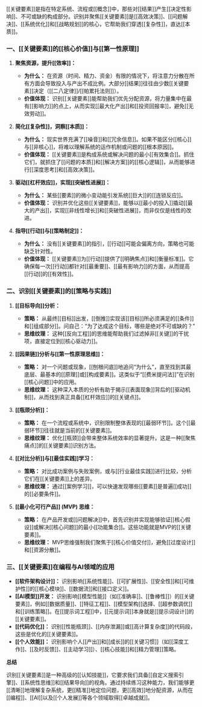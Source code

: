 [[关键要素]]是指在特定系统、流程或[[概念]]中，那些对[[结果]]产生[[决定性影响]]、不可或缺的构成部分。识别并聚焦[[关键要素]]是[[高效决策]]、[[问题解决]]、[[系统优化]]和[[战略规划]]的核心，它帮助我们穿透[[复杂性]]，直达[[本质]]。

### 一、[[关键要素]]的[[核心价值]]与[[第一性原理]]

1.  **聚焦资源，提升[[效率]]：**
    *   **为什么：** 在资源（时间、精力、资金）有限的情况下，将注意力分散在所有方面会导致投入与产出不成比例。大部分[[结果]]往往由少数[[关键要素]]决定（[[二八定律]]/[[帕累托法则]]）。
    *   **价值体现：** 识别[[关键要素]]能帮助我们优先分配资源，将力量集中在最有[[影响力]]的点上，从而实现[[最大化产出]]和[[投资回报率]]，避免[[无效劳动]]。

2.  **简化[[复杂性]]，洞察[[本质]]：**
    *   **为什么：** 现实世界充满了[[噪音]]和[[冗余信息]]。如果不能区分[[核心]]与[[非核心]]，将难以理解系统的运作机制或问题的[[根本原因]]。
    *   **价值体现：** [[关键要素]]是构成系统或解决问题的最小[[有效集合]]。抓住它们，就抓住了[[问题的本质]]和[[解决方案]]的[[核心逻辑]]，从而能够进行[[深度思考]]和[[高效决策]]。

3.  **驱动[[杠杆效应]]，实现[[突破性进展]]：**
    *   **为什么：** 某些[[要素]]的微小变动能引发系统[[巨大]]的[[连锁反应]]。
    *   **价值体现：** 识别并优化这些[[关键要素]]，能够以[[最小的投入]]撬动[[最大的产出]]，实现[[非线性增长]]和[[突破性进展]]，而非仅仅是线性的改进。

4.  **指导[[行动]]与[[策略制定]]：**
    *   **为什么：** 没有[[关键要素]]的指引，[[行动]]可能会偏离方向，策略也可能缺乏针对性。
    *   **价值体现：** [[关键要素]]为[[行动]]提供了[[明确焦点]]和[[衡量标准]]。它确保每一次[[行动]]都针对[[最重要]]、[[最有影响力]]的方面，从而提高[[行动]]的[[有效性]]。

### 二、识别[[关键要素]]的[[策略与实践]]

1.  **[[目标导向]]分析：**
    *   **策略：** 从最终[[目标]]出发，[[倒推]]实现该[[目标]]所必须满足的[[条件]]和[[组成部分]]。问自己：“为了达成这个目标，哪些是绝对不可或缺的？”
    *   **思维纹理：** 这种[[反向工程]]的思维能帮助我们过滤掉非[[关键]]的干扰项，直接定位到[[核心驱动力]]。

2.  **[[因果链]]分析与[[第一性原理思维]]：**
    *   **策略：** 对一个问题或现象，[[刨根问底]]地追问“为什么”，直至找到其最底层、最基本的[[原理]]或[[构成要素]]。这类似于“[[费米提问法]]”在识别[[核心问题]]中的应用。
    *   **思维纹理：** 这种深入本质的分析有助于揭示[[表面现象]]背后的[[驱动机制]]，从而找到真正具备[[杠杆效应]]的[[关键点]]。

3.  **[[瓶颈分析]]：**
    *   **策略：** 在一个流程或系统中，识别限制整体表现的[[最弱环节]]。这个[[最弱环节]]往往就是当前的[[关键要素]]。
    *   **思维纹理：** 优化[[瓶颈]]会带来整体系统效率的显著提升。这是一种[[聚焦痛点]]的[[关键要素]]识别方法。

4.  **[[对比分析]]与[[最佳实践]]学习：**
    *   **策略：** 对比成功案例与失败案例，或与[[行业最佳实践]]进行比较，分析它们在[[关键要素]]上的差异。
    *   **思维纹理：** 通过[[案例学习]]，可以快速发现哪些[[要素]]是普遍[[成功]]的[[必要条件]]。

5.  **[[最小化可行产品]] (MVP) 思维：**
    *   **策略：** 在产品开发或[[问题解决]]中，首先识别并实现能够验证[[核心假设]]或解决[[核心问题]]的最小[[功能集合]]。这些功能就是MVP的[[关键要素]]。
    *   **思维纹理：** MVP思维强制我们聚焦于[[核心价值交付]]，避免[[过度设计]]和[[资源分散]]。

### 三、[[关键要素]]在编程与AI领域的应用

*   **[[软件架构设计]]：** 识别影响[[系统性能]]、[[可扩展性]]、[[安全性]]和[[可维护性]]的[[核心模块]]、[[数据流]]和[[接口定义]]。
*   **[[AI模型]]开发：** 识别影响[[模型性能]]（如[[准确率]]、[[鲁棒性]]）的[[关键要素]]，例如[[数据质量]]、[[特征工程]]、[[模型架构]]选择、[[超参数调优]]和[[训练策略]]。在[[提示词工程]]中，[[元提示词]]本身就是[[提示词设计]]的[[关键要素]]。
*   **[[代码优化]]：** 识别[[性能瓶颈]]、[[内存泄漏]]或[[高计算复杂度]]的代码段，这些是优化的[[关键要素]]。
*   **[[个人效能]]：** 识别影响个人[[产出]]和[[成长]]的[[关键习惯]]（如[[深度工作]]、[[及时反馈]]、[[主动学习]]）、[[核心技能]]和[[精力管理]]策略。

**总结**

识别[[关键要素]]是一种高级的[[认知技能]]，它要求我们具备[[自定义搜索引擎]]、[[系统性思维]]和[[结果导向]]的视角。通过持续练习这种能力，我们能够更[[清晰]]地理解复杂系统，更[[精准]]地定位问题，更[[高效]]地分配资源，从而在[[编程]]、[[AI]]以及[[个人发展]]等各个领域取得[[卓越成就]]。